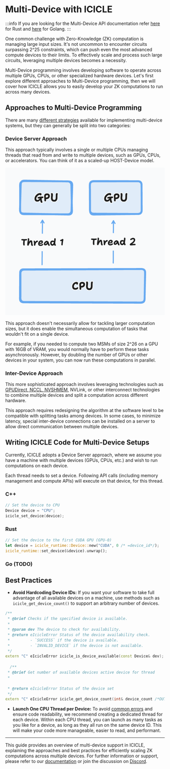 
# Multi-Device with ICICLE

:::info
If you are looking for the Multi-Device API documentation refer [here](./rust-bindings/multi-gpu.md) for Rust and [here](./golang-bindings/multi-gpu.md) for Golang.
:::

One common challenge with Zero-Knowledge (ZK) computation is managing large input sizes. It's not uncommon to encounter circuits surpassing 2^25 constraints, which can push even the most advanced compute devices to their limits. To effectively scale and process such large circuits, leveraging multiple devices becomes a necessity.

Multi-Device programming involves developing software to operate across multiple GPUs, CPUs, or other specialized hardware devices. Let's first explore different approaches to Multi-Device programming, then we will cover how ICICLE allows you to easily develop your ZK computations to run across many devices.

## Approaches to Multi-Device Programming

There are many [different strategies](https://github.com/NVIDIA/multi-gpu-programming-models) available for implementing multi-device systems, but they can generally be split into two categories:

### Device Server Approach

This approach typically involves a single or multiple CPUs managing threads that read from and write to multiple devices, such as GPUs, CPUs, or accelerators. You can think of it as a scaled-up HOST-Device model.

<p align="center">
  <img src="image.png" alt="Multi-Device Server Approach">
</p>

This approach doesn't necessarily allow for tackling larger computation sizes, but it does enable the simultaneous computation of tasks that wouldn't fit on a single device.

For example, if you needed to compute two MSMs of size 2^26 on a GPU with 16GB of VRAM, you would normally have to perform these tasks asynchronously. However, by doubling the number of GPUs or other devices in your system, you can now run these computations in parallel.

### Inter-Device Approach

This more sophisticated approach involves leveraging technologies such as [GPUDirect, NCCL, NVSHMEM](https://www.nvidia.com/en-us/on-demand/session/gtcspring21-cwes1084/), NVLink, or other interconnect technologies to combine multiple devices and split a computation across different hardware.

This approach requires redesigning the algorithm at the software level to be compatible with splitting tasks among devices. In some cases, to minimize latency, special inter-device connections can be installed on a server to allow direct communication between multiple devices.

## Writing ICICLE Code for Multi-Device Setups

Currently, ICICLE adopts a Device Server approach, where we assume you have a machine with multiple devices (GPUs, CPUs, etc.) and wish to run computations on each device.

Each thread needs to set a device. Following API calls (including memory management and compute APIs) will execute on that device, for this thread.

### C++
```cpp
// Set the device to CPU
Device device = "CPU"; 
icicle_set_device(device);
```
### Rust
```rust
// Set the device to the first CUDA GPU (GPU-0)
let device = icicle_runtime::Device::new("CUDA", 0 /* =device_id*/);
icicle_runtime::set_device(&device).unwrap();
```

### Go (TODO)

## Best Practices

- **Avoid Hardcoding Device IDs:** If you want your software to take full advantage of all available devices on a machine, use methods such as `icicle_get_device_count()` to support an arbitrary number of devices.
```cpp
/**
 * @brief Checks if the specified device is available.
 *
 * @param dev The device to check for availability.
 * @return eIcicleError Status of the device availability check.
 *         - `SUCCESS` if the device is available.
 *         - `INVALID_DEVICE` if the device is not available.
 */
extern "C" eIcicleError icicle_is_device_available(const Device& dev);

  /**
 * @brief Get number of available devices active device for thread
 *

 * @return eIcicleError Status of the device set
 */
extern "C" eIcicleError icicle_get_device_count(int& device_count /*OUT*/);
```
  
- **Launch One CPU Thread per Device:** To avoid [common errors](https://developer.nvidia.com/blog/cuda-pro-tip-always-set-current-device-avoid-multithreading-bugs/) and ensure code readability, we recommend creating a dedicated thread for each device. Within each CPU thread, you can launch as many tasks as you like for a device, as long as they all run on the same device ID. This will make your code more manageable, easier to read, and performant.
---

This guide provides an overview of multi-device support in ICICLE, explaining the approaches and best practices for efficiently scaling ZK computations across multiple devices. For further information or support, please refer to our [documentation](./) or join the discussion on [Discord](https://discord.gg/6vYrE7waPj).
